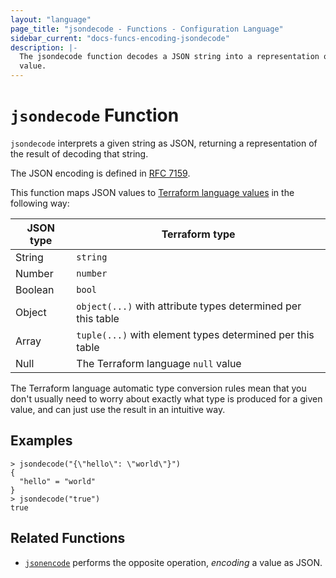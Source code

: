 ```yaml
---
layout: "language"
page_title: "jsondecode - Functions - Configuration Language"
sidebar_current: "docs-funcs-encoding-jsondecode"
description: |-
  The jsondecode function decodes a JSON string into a representation of its
  value.
---
```


# `jsondecode` Function

`jsondecode` interprets a given string as JSON, returning a representation
of the result of decoding that string.

The JSON encoding is defined in [RFC 7159](https://tools.ietf.org/html/rfc7159).

This function maps JSON values to
[Terraform language values](/docs/language/expressions/types.html)
in the following way:

| JSON type | Terraform type                                               |
| --------- | ------------------------------------------------------------ |
| String    | `string`                                                     |
| Number    | `number`                                                     |
| Boolean   | `bool`                                                       |
| Object    | `object(...)` with attribute types determined per this table |
| Array     | `tuple(...)` with element types determined per this table    |
| Null      | The Terraform language `null` value                          |

The Terraform language automatic type conversion rules mean that you don't
usually need to worry about exactly what type is produced for a given value,
and can just use the result in an intuitive way.

## Examples

```
> jsondecode("{\"hello\": \"world\"}")
{
  "hello" = "world"
}
> jsondecode("true")
true
```

## Related Functions

* [`jsonencode`](./jsonencode.html) performs the opposite operation, _encoding_
  a value as JSON.

